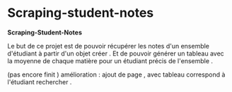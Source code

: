 # Scraping-student-notes

__Scraping-Student-Notes__

Le but de ce projet est de pouvoir récupérer les notes d'un ensemble d'étudiant à partir d'un objet créer . 
Et de pouvoir générer un tableau avec la moyenne de chaque matière pour un étudiant précis de l'ensemble .

(pas encore finit )
amélioration : ajout de page , avec tableau correspond à l'étudiant rechercher .
